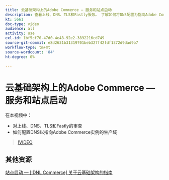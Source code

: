 ```yaml
---
title: 云基础架构上的Adobe Commerce — 服务和站点启动
description: 查看上线、DNS、TLS和Fastly服务。 了解如何将DNS配置为指向Adobe Commerce实例的生产域。
kt: 5661
doc-type: video
audience: all
activity: use
exl-id: 1bf5cf70-47d0-4e48-92e2-3892216cd749
source-git-commit: e8d2631b31319701beb327f42fdf1372d9dad9b7
workflow-type: tm+mt
source-wordcount: '84'
ht-degree: 0%

---
```


# 云基础架构上的Adobe Commerce — 服务和站点启动

在本视频中：

- 对上线、DNS、TLS和Fastly的审查
- 如何配置DNS以指向Adobe Commerce实例的生产域

>[!VIDEO](https://video.tv.adobe.com/v/35697?quality=12&learn=on)

## 其他资源

[站点启动 —  [!DNL Commerce] 关于云基础架构的指南](https://experienceleague.adobe.com/docs/commerce-cloud-service/user-guide/launch/overview.html)
